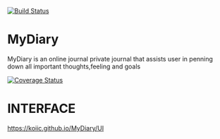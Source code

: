
[![Build Status](https://travis-ci.org/koiic/MyDiary.svg?branch=develop)](https://travis-ci.org/koiic/MyDiary)
# MyDiary
MyDiary is an online journal private journal that assists user in penning down all important thoughts,feeling and goals

[![Coverage Status](https://coveralls.io/repos/github/koiic/MyDiary/badge.svg?branch=develop)](https://coveralls.io/github/koiic/MyDiary?branch=develop)


# INTERFACE
https://koiic.github.io/MyDiary/UI
